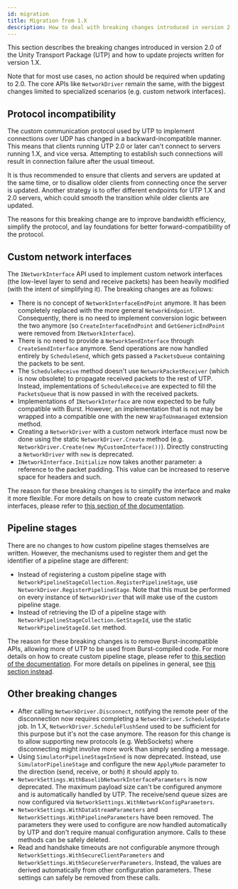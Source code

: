 ```yaml
---
id: migration
title: Migration from 1.X
description: How to deal with breaking changes introduced in version 2.0 of Unity Transport.
---
```


This section describes the breaking changes introduced in version 2.0 of the Unity Transport Package (UTP) and how to update projects written for version 1.X.

Note that for most use cases, no action should be required when updating to 2.0. The core APIs like `NetworkDriver` remain the same, with the biggest changes limited to specialized scenarios (e.g. custom network interfaces).

## Protocol incompatibility

The custom communication protocol used by UTP to implement connections over UDP has changed in a backward-incompatible manner. This means that clients running UTP 2.0 or later can't connect to servers running 1.X, and vice versa. Attempting to establish such connections will result in connection failure after the usual timeout.

It is thus recommended to ensure that clients and servers are updated at the same time, or to disallow older clients from connecting once the server is updated. Another strategy is to offer different endpoints for UTP 1.X and 2.0 servers, which could smooth the transition while older clients are updated.

The reasons for this breaking change are to improve bandwidth efficiency, simplify the protocol, and lay foundations for better forward-compatibility of the protocol.

## Custom network interfaces

The `INetworkInterface` API used to implement custom network interfaces (the low-level layer to send and receive packets) has been heavily modified (with the intent of simplifying it). The breaking changes are as follows:

  * There is no concept of `NetworkInterfaceEndPoint` anymore. It has been completely replaced with the more general `NetworkEndpoint`. Consequently, there is no need to implement conversion logic between the two anymore (so `CreateInterfaceEndPoint` and `GetGenericEndPoint` were removed from `INetworkInterface`).
  * There is no need to provide a `NetworkSendInterface` through `CreateSendInterface` anymore. Send operations are now handled entirely by `ScheduleSend`, which gets passed a `PacketsQueue` containing the packets to be sent.
  * The `ScheduleReceive` method doesn't use `NetworkPacketReceiver` (which is now obsolete) to propagate received packets to the rest of UTP. Instead, implementations of `ScheduleReceive` are expected to fill the `PacketsQueue` that is now passed in with the received packets.
  * Implementations of `INetworkInterface` are now expected to be fully compatible with Burst. However, an implementation that is not may be wrapped into a compatible one with the new `WrapToUnmanaged` extension method.
  * Creating a `NetworkDriver` with a custom network interface must now be done using the static `NetworkDriver.Create` method (e.g. `NetworkDriver.Create(new MyCustomInterface())`). Directly constructing a `NetworkDriver` with `new` is deprecated.
  * `INetworkInterface.Initialize` now takes another parameter: a reference to the packet padding. This value can be increased to reserve space for headers and such.

The reason for these breaking changes is to simplify the interface and make it more flexible. For more details on how to create custom network interfaces, please refer to [this section of the documentation](custom-network-interface.md).

## Pipeline stages

There are no changes to how custom pipeline stages themselves are written. However, the mechanisms used to register them and get the identifier of a pipeline stage are different:

  * Instead of registering a custom pipeline stage with `NetworkPipelineStageCollection.RegisterPipelineStage`, use `NetworkDriver.RegisterPipelineStage`. Note that this must be performed on every instance of `NetworkDriver` that will make use of the custom pipeline stage.
  * Instead of retrieving the ID of a pipeline stage with `NetworkPipelineStageCollection.GetStageId`, use the static `NetworkPipelineStageId.Get` method.

The reason for these breaking changes is to remove Burst-incompatible APIs, allowing more of UTP to be used from Burst-compiled code. For more details on how to create custom pipeline stage, please refer to [this section of the documentation](custom-pipeline.md). For more details on pipelines in general, see [this section instead](pipelines-usage.md).

## Other breaking changes

  * After calling `NetworkDriver.Disconnect`, notifying the remote peer of the disconnection now requires completing a `NetworkDriver.ScheduleUpdate` job. In 1.X, `NetworkDriver.ScheduleFlushSend` used to be sufficient for this purpose but it's not the case anymore. The reason for this change is to allow supporting new protocols (e.g. WebSockets) where disconnecting might involve more work than simply sending a message.
  * Using `SimulatorPipelineStageInSend` is now deprecated. Instead, use `SimulatorPipelineStage` and configure the new `ApplyMode` parameter to the direction (send, receive, or both) it should apply to.
  * `NetworkSettings.WithBaselibNetworkInterfaceParameters` is now deprecated. The maximum payload size can't be configured anymore and is automatically handled by UTP. The receive/send queue sizes are now configured via `NetworkSettings.WithNetworkConfigParameters`.
  * `NetworkSettings.WithDataStreamParameters` and `NetworkSettings.WithPipelineParameters` have been removed. The parameters they were used to configure are now handled automatically by UTP and don't require manual configuration anymore. Calls to these methods can be safely deleted.
  * Read and handshake timeouts are not configurable anymore through `NetworkSettings.WithSecureClientParameters` and `NetworkSettings.WithSecureServerParameters`. Instead, the values are derived automatically from other configuration parameters. These settings can safely be removed from these calls.
